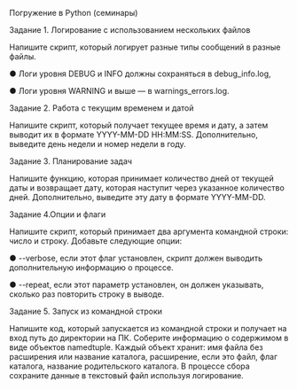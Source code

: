 Погружение в Python (семинары)

Задание 1. Логирование с использованием нескольких файлов

Напишите скрипт, который логирует разные типы сообщений в разные файлы.

● Логи уровня DEBUG и INFO должны сохраняться в debug_info.log,

● Логи уровня WARNING и выше — в warnings_errors.log.

Задание 2. Работа с текущим временем и датой

Напишите скрипт, который получает текущее время и дату, а затем выводит их в формате YYYY-MM-DD HH:MM:SS. Дополнительно, выведите день недели и номер недели в году.

Задание 3. Планирование задач

Напишите функцию, которая принимает количество дней от текущей даты и возвращает дату, которая наступит через указанное количество дней. Дополнительно, выведите эту дату в формате YYYY-MM-DD.

Задание 4.Опции и флаги

Напишите скрипт, который принимает два аргумента командной строки: число и строку. Добавьте следующие опции:

● --verbose, если этот флаг установлен, скрипт должен выводить дополнительную информацию о процессе.

● --repeat, если этот параметр установлен, он должен указывать, сколько раз повторить строку в выводе.

Задание 5. Запуск из командной строки

Напишите код, который запускается из командной строки и получает на вход путь до директории на ПК. Соберите информацию о содержимом в виде объектов namedtuple. Каждый объект хранит: имя файла без расширения или название каталога, расширение, если это файл, флаг каталога, название родительского каталога. В процессе сбора сохраните данные в текстовый файл используя логирование.